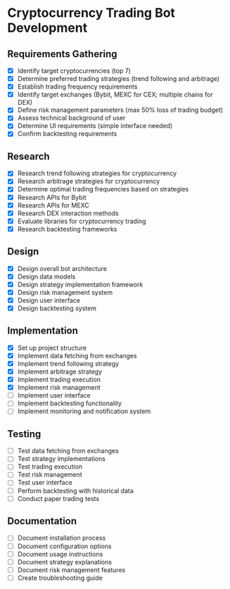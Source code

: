 # Cryptocurrency Trading Bot Development

## Requirements Gathering
- [x] Identify target cryptocurrencies (top 7)
- [x] Determine preferred trading strategies (trend following and arbitrage)
- [x] Establish trading frequency requirements
- [x] Identify target exchanges (Bybit, MEXC for CEX; multiple chains for DEX)
- [x] Define risk management parameters (max 50% loss of trading budget)
- [x] Assess technical background of user
- [x] Determine UI requirements (simple interface needed)
- [x] Confirm backtesting requirements

## Research
- [x] Research trend following strategies for cryptocurrency
- [x] Research arbitrage strategies for cryptocurrency
- [x] Determine optimal trading frequencies based on strategies
- [x] Research APIs for Bybit
- [x] Research APIs for MEXC
- [x] Research DEX interaction methods
- [x] Evaluate libraries for cryptocurrency trading
- [x] Research backtesting frameworks

## Design
- [x] Design overall bot architecture
- [x] Design data models
- [x] Design strategy implementation framework
- [x] Design risk management system
- [x] Design user interface
- [x] Design backtesting system

## Implementation
- [x] Set up project structure
- [x] Implement data fetching from exchanges
- [x] Implement trend following strategy
- [x] Implement arbitrage strategy
- [x] Implement trading execution
- [x] Implement risk management
- [ ] Implement user interface
- [ ] Implement backtesting functionality
- [ ] Implement monitoring and notification system

## Testing
- [ ] Test data fetching from exchanges
- [ ] Test strategy implementations
- [ ] Test trading execution
- [ ] Test risk management
- [ ] Test user interface
- [ ] Perform backtesting with historical data
- [ ] Conduct paper trading tests

## Documentation
- [ ] Document installation process
- [ ] Document configuration options
- [ ] Document usage instructions
- [ ] Document strategy explanations
- [ ] Document risk management features
- [ ] Create troubleshooting guide
